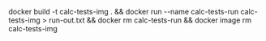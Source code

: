 docker build -t calc-tests-img . && docker run --name calc-tests-run calc-tests-img > run-out.txt && docker rm calc-tests-run && docker image rm calc-tests-img